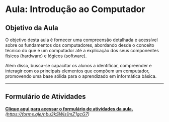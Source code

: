 # Aula: Introdução ao Computador

## Objetivo da Aula

O objetivo desta aula é fornecer uma compreensão detalhada e acessível sobre os fundamentos dos computadores, abordando desde o conceito técnico do que é um computador até a explicação dos seus componentes físicos (hardware) e lógicos (software). 

Além disso, busca-se capacitar os alunos a identificar, compreender e interagir com os principais elementos que compõem um computador, promovendo uma base sólida para o aprendizado em informática básica.

---

## Formulário de Atividades

[**Clique aqui para acessar o formulário de atividades da aula.**](#)  
*(https://forms.gle/nbu3kSWis1mZ1gcG7)*

